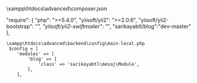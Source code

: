 \xampp\htdocs\advanced\composer.json
 
 "require": {
        "php": ">=5.4.0",
        "yiisoft/yii2": ">=2.0.6",
        "yiisoft/yii2-bootstrap": "*",
        "yiisoft/yii2-swiftmailer": "*",
        "sarikayabtl/blog":"dev-master"
    },
    
    
    \xampp\htdocs\advanced\backend\config\main-local.php
     $config = [
        'modules' => [
            'blog' => [
                'class' => 'sarikayabtl\mesaj\Module',
            ],
        ],
